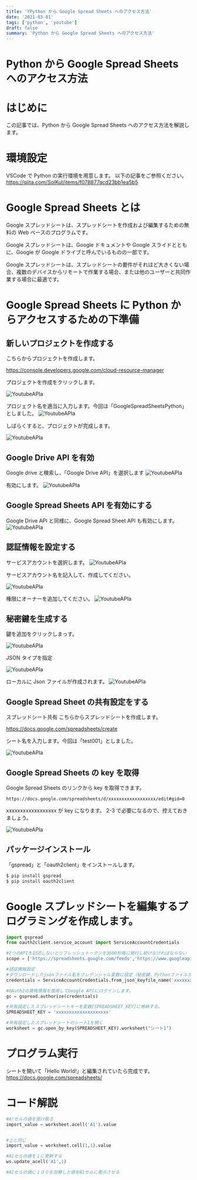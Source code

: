 ```yaml
---
title: 'YPython から Google Spread Sheets へのアクセス方法'
date: '2021-03-01'
tags: ['python', 'youtube']
draft: false
summary: 'Python から Google Spread Sheets へのアクセス方法'
---
```


# Python から Google Spread Sheets へのアクセス方法

# はじめに

この記事では、Python から Google Spread Sheets へのアクセス方法を解説します。

# 環境設定

VSCode で Python の実行環境を用意します。
以下の記事をご参照ください。
https://qiita.com/SolKul/items/f078877acd23bb1ea5b5

# Google Spread Sheets とは

Google スプレッドシートは、スプレッドシートを作成および編集するための無料の Web ベースのプログラムです。

Google スプレッドシートは、Google ドキュメントや Google スライドとともに、Google が Google ドライブと呼んでいるものの一部です。

Google スプレッドシートは、スプレッドシートの要件がそれほど大きくない場合、複数のデバイスからリモートで作業する場合、または他のユーザーと共同作業する場合に最適です。

# Google Spread Sheets に Python からアクセスするための下準備

## 新しいプロジェクトを作成する

こちらからプロジェクトを作成します。

https://console.developers.google.com/cloud-resource-manager

プロジェクトを作成をクリックします。

![YoutubeAPIa](../static/images/googlespread/0_7f08e4aa6f3240d905b5f7f26ee3001e.png)

プロジェクト名を適当に入力します。今回は「GoogleSpreadSheetsPython」としました。
![YoutubeAPIa](../static/images/googlespread/2_6b1452eda90be693204fcf299ca982e4.png)

しばらくすると、プロジェクトが完成します。

![YoutubeAPIa](../static/images/googlespread/4_6b1452eda90be693204fcf299ca982e4.png)

## Google Drive API を有効

Google drive と検索し、「Google Drive API」を選択します
![YoutubeAPIa](../static/images/googlespread/5_6b1452eda90be693204fcf299ca982e4.png)

有効にします。
![YoutubeAPIa](../static/images/googlespread/7_6b1452eda90be693204fcf299ca982e4.png)

## Google Spread Sheets API を有効にする

Google Drive API と同様に、Google Spread Sheet API も有効にします。
![YoutubeAPIa](../static/images/googlespread/8_6b1452eda90be693204fcf299ca982e4.png)

## 認証情報を設定する

サービスアカウントを選択します。
![YoutubeAPIa](../static/images/googlespread/10_6b1452eda90be693204fcf299ca982e4.png)

サービスアカウント名を記入して、作成してください。

![YoutubeAPIa](../static/images/googlespread/11_6b1452eda90be693204fcf299ca982e4.png)

権限にオーナーを追加してください。
![YoutubeAPIa](../static/images/googlespread/12_6b1452eda90be693204fcf299ca982e4.png)

## 秘密鍵を生成する

鍵を追加をクリックしまっす。

![YoutubeAPIa](../static/images/googlespread/13_6b1452eda90be693204fcf299ca982e4.png)

JSON タイプを指定

![YoutubeAPIa](../static/images/googlespread/14_6b1452eda90be693204fcf299ca982e4.png)

ローカルに Json ファイルが作成されます。
![YoutubeAPIa](../static/images/googlespread/15_6b1452eda90be693204fcf299ca982e4.png)

## Google Spread Sheet の共有設定をする

スプレッドシート共有
こちらからスプレッドシートを作成します。

https://docs.google.com/spreadsheets/create

シート名を入力します。今回は「test001」としました。

![YoutubeAPIa](../static/images/googlespread/16_6b1452eda90be693204fcf299ca982e4.png)

## Google Spread Sheets の key を取得

Google Spread Sheets のリンクから key を取得できます。

```
https://docs.google.com/spreadsheets/d/xxxxxxxxxxxxxxxxxx/edit#gid=0
```

xxxxxxxxxxxxxxxxxx が key になります。
2-3 で必要になるので、控えておきましょう。

![YoutubeAPIa](../static/images/googlespread/17_6b1452eda90be693204fcf299ca982e4.png)

## パッケージインストール

「gspread」と「oauth2client」をインストールします。

```python
$ pip install gspread
$ pip install oauth2client
```

# Google スプレッドシートを編集するプログラミングを作成します。

```python
import gspread
from oauth2client.service_account import ServiceAccountCredentials

#2つのAPIを記述しないとリフレッシュトークンを3600秒毎に発行し続けなければならない
scope = ['https://spreadsheets.google.com/feeds','https://www.googleapis.com/auth/drive']

#認証情報設定
#ダウンロードしたjsonファイル名をクレデンシャル変数に設定（秘密鍵、Pythonファイルから読み込みしやすい位置に置く）
credentials = ServiceAccountCredentials.from_json_keyfile_name('xxxxxxxxxxxxxxxxx.json', scope)

#OAuth2の資格情報を使用してGoogle APIにログインします。
gc = gspread.authorize(credentials)

#共有設定したスプレッドシートキーを変数[SPREADSHEET_KEY]に格納する。
SPREADSHEET_KEY = 'xxxxxxxxxxxxxxxxxxxx'

#共有設定したスプレッドシートのシート1を開く
worksheet = gc.open_by_key(SPREADSHEET_KEY).worksheet("シート1")


```

# プログラム実行

シートを開いて「Hello World!」と編集されていたら完成です。
https://docs.google.com/spreadsheets/

# コード解説

```python
#A!セルの値を受け取る
import_value = worksheet.acell('A1').value


#上と同じ
import_value = worksheet.cell(1,1).value
```

```python
#A1セルの値を１に更新する
ws.update_acell('A1',1)

```

```python
#A1セルの値に１００を加算した値をB1セルに表示させる


```

```python

```
